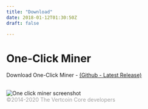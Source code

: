 ```yaml
---
title: "Download"
date: 2018-01-12T01:30:50Z
draft: false

---
```






# One-Click Miner

Download One-Click Miner - <a href="https://github.com/vertcoin-project/one-click-miner-vnext/releases"> (Github - Latest Release)</a>
<br>
<br>

<div class="flex flex-wrap align-center justify-center downloadPicture">
      <div class="w-full sm:w-1/2 md:w-1/3 px-4 mb-12">
        <img src="/images/OCMbeta.jpg" alt="One click miner screenshot">
      </div>
      <span style="opacity: 0.4;">&copy;2014-2020 The Vertcoin Core developers</span>
    </div>








